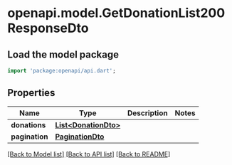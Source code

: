 # openapi.model.GetDonationList200ResponseDto

## Load the model package
```dart
import 'package:openapi/api.dart';
```

## Properties
Name | Type | Description | Notes
------------ | ------------- | ------------- | -------------
**donations** | [**List&lt;DonationDto&gt;**](DonationDto.md) |  | 
**pagination** | [**PaginationDto**](PaginationDto.md) |  | 

[[Back to Model list]](../README.md#documentation-for-models) [[Back to API list]](../README.md#documentation-for-api-endpoints) [[Back to README]](../README.md)


